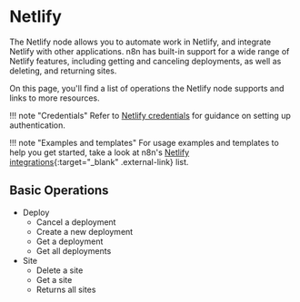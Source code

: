 # Netlify

The Netlify node allows you to automate work in Netlify, and integrate Netlify with other applications. n8n has built-in support for a wide range of Netlify features, including getting and canceling deployments, as well as deleting, and returning sites. 

On this page, you'll find a list of operations the Netlify node supports and links to more resources.

!!! note "Credentials"
    Refer to [Netlify credentials](https://docs.n8n.io/integrations/builtin/credentials/netlify/) for guidance on setting up authentication. 

!!! note "Examples and templates"
    For usage examples and templates to help you get started, take a look at n8n's [Netlify integrations](https://n8n.io/integrations/netlify/){:target="_blank" .external-link} list.


## Basic Operations

* Deploy
    * Cancel a deployment
    * Create a new deployment
    * Get a deployment
    * Get all deployments
* Site
    * Delete a site
    * Get a site
    * Returns all sites
